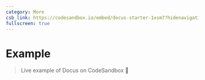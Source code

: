 ```yaml
---
category: More
csb_link: https://codesandbox.io/embed/docus-starter-1xsm7?hidenavigation=1&theme=dark
fullscreen: true
---
```


# Example

> Live example of Docus on CodeSandbox 👀

<code-sandbox :src="csb_link"></code-sandbox>
